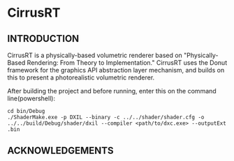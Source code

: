 # CirrusRT

## INTRODUCTION
CirrusRT is a physically-based volumetric renderer based on "Physically-Based Rendering: From Theory to Implementation." CirrusRT uses the Donut framework for the graphics API abstraction layer mechanism, and builds on this to present a photorealistic volumetric renderer.

After building the project and before running, enter this on the command line(powershell):
```
cd bin/Debug
./ShaderMake.exe -p DXIL --binary -c ../../shader/shader.cfg -o ../../build/Debug/shader/dxil --compiler <path/to/dxc.exe> --outputExt .bin
```

## ACKNOWLEDGEMENTS